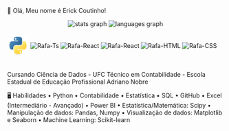 👋 Olá, Meu nome é Erick Coutinho!





<div align="center">
  <img src="https://github-readme-stats.vercel.app/api?username=ErickCoutinho&hide_title=false&hide_rank=false&show_icons=true&include_all_commits=true&count_private=true&disable_animations=false&theme=dracula&locale=en&hide_border=false" height="150" alt="stats graph"  />
  <img src="https://github-readme-stats.vercel.app/api/top-langs?username=ErickCoutinho&locale=en&hide_title=false&layout=compact&card_width=320&langs_count=5&theme=dracula&hide_border=false" height="150" alt="languages graph"  />
</div>
<div style="display: inline_block"><br>
  <img align="center" alt="Rafa-Python" height="50" width="50" src="https://raw.githubusercontent.com/devicons/devicon/master/icons/python/python-original.svg">
  <img align="center" alt="Rafa-Ts" height="50" width="50" <img src="https://cdn.jsdelivr.net/gh/devicons/devicon/icons/r/r-original.svg" />
  <img align="center" alt="Rafa-React" height="50" width="50" <img src="https://cdn.jsdelivr.net/gh/devicons/devicon/icons/mysql/mysql-original-wordmark.svg" />
  <img align="center" alt="Rafa-React" height="50" width="50" <img src="https://cdn.jsdelivr.net/gh/devicons/devicon/icons/postgresql/postgresql-original.svg" />
  <img align="center" alt="Rafa-HTML" height="50" width="50" <img src="https://cdn.jsdelivr.net/gh/devicons/devicon/icons/visualstudio/visualstudio-plain.svg" /> 
  <img align="center" alt="Rafa-CSS" height="50" width="50" <img src="https://cdn.jsdelivr.net/gh/devicons/devicon/icons/pycharm/pycharm-original.svg" />
</div>
<br>
<br>
Cursando Ciência de Dados - UFC
Técnico em Contabilidade - Escola Estadual de Educação Profissional Adriano Nobre

🖥 Habilidades
• Python
• Contabilidade
• Estatística
• SQL
• GitHub
• Excel (Intermediário - Avançado)
• Power BI
• Estatística/Matemática: Scipy
• Manipulação de dados: Pandas, Numpy
• Visualização de dados: Matplotlib e Seaborn
• Machine Learning: Scikit-learn




